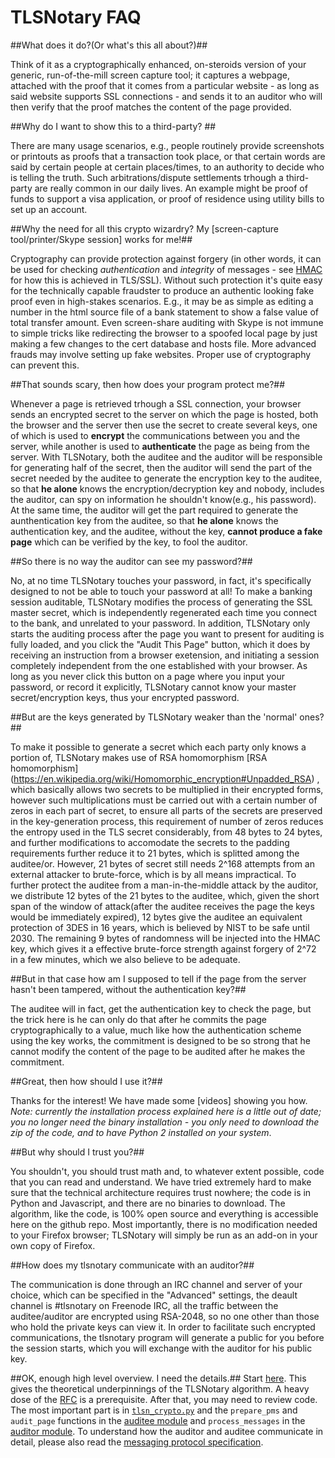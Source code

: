 TLSNotary FAQ
=============

##What does it do?(Or what's this all about?)##

Think of it as a cryptographically enhanced, on-steroids version of your generic, run-of-the-mill screen capture tool; it captures a webpage, attached with the proof that it comes from a particular website - as long as said website supports SSL connections - and sends it to an auditor who will then verify that the proof matches the content of the page provided.


##Why do I want to show this to a third-party? ##

There are many usage scenarios, e.g., people routinely provide screenshots or printouts as proofs that a transaction took place, or that certain words are said by certain people at certain places/times, to an authority to decide who is telling the truth. Such arbitrations/dispute settlements trhough a third-party are really common in our daily lives. An example might be proof of funds to support a visa application, or proof of residence using utility bills to set up an account.


##Why the need for all this crypto wizardry? My [screen-capture tool/printer/Skype session] works for me!##

Cryptography can provide protection against forgery (in other words, it can be used for checking *authentication* and *integrity* of messages - see [HMAC](https://en.wikipedia.org/wiki/Hash-based_message_authentication_code) for how this is achieved in TLS/SSL). Without such protection it's quite easy for the technically capable fraudster to produce an authentic looking fake proof even in high-stakes scenarios. E.g., it may be as simple as editing a number in the html source file of a bank statement to show a false value of total transfer amount. Even screen-share auditing with Skype is not immune to simple tricks like redirecting the browser to a spoofed local page by just making a few changes to the cert database and hosts file.  More advanced frauds may involve setting up fake websites. Proper use of cryptography can prevent this.

##That sounds scary, then how does your program protect me?##

Whenever a page is retrieved trhough a SSL connection, your browser sends an encrypted secret to the server on which the page is hosted, both the browser and the server then use the secret to create several keys, one of which is used to **encrypt** the communications between you and the server, while another is used to **authenticate** the page as being from the server. With TLSNotary, both the auditee and the auditor will be responsible for generating half of the secret, then the auditor will send the part of the secret needed by the auditee to generate the encryption key to the auditee, so that **he alone** knows the encryption/decryption key and nobody, includes the auditor, can spy on information he shouldn't know(e.g., his password). At the same time, the auditor will get the part required to generate the aunthentication key from the auditee, so that **he alone** knows the authentication key, and the auditee, without the key, **cannot produce a fake page** which can be verified by the key, to fool the auditor.

##So there is no way the auditor can see my password?##

No, at no time TLSNotary touches your password, in fact, it's specifically designed to not be able to touch your password at all! To make a banking session auditable, TLSNotary modifies the process of generating the SSL master secret, which is independently regenerated each time you connect to the bank, and unrelated to your password. In addition, TLSNotary only starts the auditing process after the page you want to present for auditing is fully loaded, and you click the "Audit This Page" button, which it does by receiving an instruction from a browser exetension, and initiating a session completely independent from the one established with your browser. As long as you never click this button on a page where you input your password, or record it explicitly, TLSNotary cannot know your master secret/encryption keys, thus your encrypted password.

##But are the keys generated by TLSNotary weaker than the 'normal' ones?##

To make it possible to generate a secret which each party only knows a portion of, TLSNotary makes use of RSA homomorphism [RSA homomorphism] (https://en.wikipedia.org/wiki/Homomorphic_encryption#Unpadded_RSA) , which basically allows two secrets to be multiplied in their encrypted forms, however such multiplications must be carried out with a certain number of zeros in each part of secret, to ensure all parts of the secrets are preserved in the key-generation process, this requirement of number of zeros reduces the entropy used in the TLS secret considerably, from 48 bytes to 24 bytes, and further modifications to accomodate the secrets to the padding requirements further reduce it to 21 bytes, which is splitted among the auditee/or. However, 21 bytes of secret still needs 2^168 attempts from an external attacker to brute-force, which is by all means impractical. To further protect the auditee from a man-in-the-middle attack by the auditor, we distribute 12 bytes of the 21 bytes to the auditee, which, given the short span of the window of attack(after the auditee receives the page the keys would be immediately expired), 12 bytes give the auditee an equivalent protection of 3DES in 16 years, which is believed by NIST to be safe until 2030. The remaining 9 bytes of randomness will be injected into the HMAC key, which gives it a effective brute-force strength against forgery of 2^72 in a few minutes, which we also believe to be adequate.

##But in that case how am I supposed to tell if the page from the server hasn't been tampered, without the authentication key?##

The auditee will in fact, get the authentication key to check the page, but the trick here is he can only do that after he commits the page cryptographically to a value, much like how the authentication scheme using the key works, the commitment is designed to be so strong that he cannot modify the content of the page to be audited after he makes the commitment.


##Great, then how should I use it?##

Thanks for the interest! We have made some [videos] showing you how. *Note: currently the installation process explained here is a little out of date; you no longer need the binary installation - you only need to download the zip of the code, and to have Python 2 installed on your system*. 


##But why should I trust you?##

You shouldn't, you should trust math and, to whatever extent possible, code that you can read and understand. We have tried extremely hard to make sure that the technical architecture requires trust nowhere; the code is in Python and Javascript, and there are no binaries to download. The algorithm, like the code, is 100% open source and everything is accessible here on the github repo. Most importantly, there is no modification needed to your Firefox browser; TLSNotary will simply be run as an add-on in your own copy of Firefox.

##How does my tlsnotary communicate with an auditor?##

The communication is done through an IRC channel and server of your choice, which can be specified in the "Advanced" settings, the deault channel is #tlsnotary on Freenode IRC, all the traffic between the auditee/auditor are encrypted using RSA-2048, so no one other than those who hold the private keys can view it. In order to facilitate such encrypted communications, the tlsnotary program will generate a public for you before the session starts, which you will exchange with the auditor for his public key.

##OK, enough high level overview. I need the details.##
Start [here](https://github.com/AdamISZ/tlsnotary/blob/no_patch/data/documentation/TLSNotary.pdf). This gives the theoretical underpinnings of the TLSNotary algorithm. A heavy dose of the [RFC](https://www.ietf.org/rfc/rfc2246.txt) is a prerequisite. After that, you may need to review code. The most important part is in [`tlsn_crypto.py`](https://github.com/AdamISZ/tlsnotary/blob/no_patch/data/shared/tlsn_crypto.py) and the `prepare_pms` and `audit_page` functions in the [auditee module](https://github.com/AdamISZ/tlsnotary/blob/no_patch/data/auditee/tlsnotary-auditee.py) and   `process_messages` in the [auditor module](https://github.com/AdamISZ/tlsnotary/blob/no_patch/data/auditor/tlsnotary-auditor.py). To understand how the auditor and auditee communicate in detail, please also read the [messaging protocol specification](https://github.com/AdamISZ/tlsnotary/blob/no_patch/data/documentation/TLSNotary_messaging.md).







